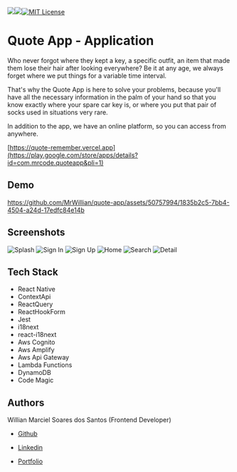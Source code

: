 ![](https://img.shields.io/github/languages/top/MrWillian/quote)![](https://img.shields.io/snyk/vulnerabilities/github/MrWillian/quote)[![MIT License](https://img.shields.io/badge/License-MIT-green.svg)](https://choosealicense.com/licenses/mit/)

# Quote App - Application

Who never forgot where they kept a key, a specific outfit, an item that made them lose their hair after looking everywhere? Be it at any age, we always forget where we put things for a variable time interval.

That's why the Quote App is here to solve your problems, because you'll have all the necessary information in the palm of your hand so that you know exactly where your spare car key is, or where you put that pair of socks used in situations very rare.

In addition to the app, we have an online platform, so you can access from anywhere.

[https://quote-remember.vercel.app](https://play.google.com/store/apps/details?id=com.mrcode.quoteapp&pli=1)

## Demo

https://github.com/MrWillian/quote-app/assets/50757994/1835b2c5-7bb4-4504-a24d-17edfc84e14b


## Screenshots

![Splash](https://github.com/MrWillian/quote-app/assets/50757994/5677cf5d-a8cf-4e6e-ab37-56d2bb56407e)
![Sign In](https://github.com/MrWillian/quote-app/assets/50757994/47da6d64-59dd-4ee0-aafa-a632cd6801dd)
![Sign Up](https://github.com/MrWillian/quote-app/assets/50757994/179a45b0-a094-41c2-b82d-a5307c3943d4)
![Home](https://github.com/MrWillian/quote-app/assets/50757994/1bc707de-9212-4058-ae80-6a77231a4309)
![Search](https://github.com/MrWillian/quote-app/assets/50757994/1a2c81d7-8d15-433f-977e-34c7cdfc531c)
![Detail](https://github.com/MrWillian/quote-app/assets/50757994/c5920c78-c0f0-46bb-929e-cf08d9fade92)


## Tech Stack

* React Native
* ContextApi
* ReactQuery
* ReactHookForm 
* Jest
* i18next
* react-i18next
* Aws Cognito
* Aws Amplify
* Aws Api Gateway
* Lambda Functions
* DynamoDB
* Code Magic


## Authors

Willian Marciel Soares dos Santos (Frontend Developer)

- [Github](https://www.github.com/MrWillian)

- [Linkedin](https://www.linkedin.com/in/willian-marciel/)

- [Portfolio](http://willianmarciel.vercel.app/)
